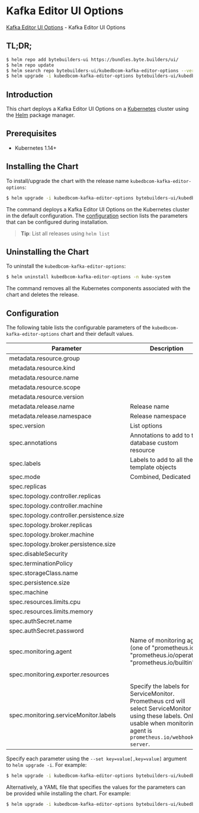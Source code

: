 # Kafka Editor UI Options

[Kafka Editor UI Options](https://byte.builders) - Kafka Editor UI Options

## TL;DR;

```bash
$ helm repo add bytebuilders-ui https://bundles.byte.builders/ui/
$ helm repo update
$ helm search repo bytebuilders-ui/kubedbcom-kafka-editor-options --version=v0.4.18
$ helm upgrade -i kubedbcom-kafka-editor-options bytebuilders-ui/kubedbcom-kafka-editor-options -n kube-system --create-namespace --version=v0.4.18
```

## Introduction

This chart deploys a Kafka Editor UI Options on a [Kubernetes](http://kubernetes.io) cluster using the [Helm](https://helm.sh) package manager.

## Prerequisites

- Kubernetes 1.14+

## Installing the Chart

To install/upgrade the chart with the release name `kubedbcom-kafka-editor-options`:

```bash
$ helm upgrade -i kubedbcom-kafka-editor-options bytebuilders-ui/kubedbcom-kafka-editor-options -n kube-system --create-namespace --version=v0.4.18
```

The command deploys a Kafka Editor UI Options on the Kubernetes cluster in the default configuration. The [configuration](#configuration) section lists the parameters that can be configured during installation.

> **Tip**: List all releases using `helm list`

## Uninstalling the Chart

To uninstall the `kubedbcom-kafka-editor-options`:

```bash
$ helm uninstall kubedbcom-kafka-editor-options -n kube-system
```

The command removes all the Kubernetes components associated with the chart and deletes the release.

## Configuration

The following table lists the configurable parameters of the `kubedbcom-kafka-editor-options` chart and their default values.

|                 Parameter                 |                                                                                Description                                                                                |                          Default                          |
|-------------------------------------------|---------------------------------------------------------------------------------------------------------------------------------------------------------------------------|-----------------------------------------------------------|
| metadata.resource.group                   |                                                                                                                                                                           | <code>kubedb.com</code>                                   |
| metadata.resource.kind                    |                                                                                                                                                                           | <code>Kafka</code>                                        |
| metadata.resource.name                    |                                                                                                                                                                           | <code>kafkas</code>                                       |
| metadata.resource.scope                   |                                                                                                                                                                           | <code>Namespaced</code>                                   |
| metadata.resource.version                 |                                                                                                                                                                           | <code>v1alpha2</code>                                     |
| metadata.release.name                     | Release name                                                                                                                                                              | <code>""</code>                                           |
| metadata.release.namespace                | Release namespace                                                                                                                                                         | <code>""</code>                                           |
| spec.version                              | List options                                                                                                                                                              | <code>3.6.0</code>                                        |
| spec.annotations                          | Annotations to add to the database custom resource                                                                                                                        | <code>{}</code>                                           |
| spec.labels                               | Labels to add to all the template objects                                                                                                                                 | <code>{}</code>                                           |
| spec.mode                                 | Combined, Dedicated                                                                                                                                                       | <code>Combined</code>                                     |
| spec.replicas                             |                                                                                                                                                                           | <code>3</code>                                            |
| spec.topology.controller.replicas         |                                                                                                                                                                           | <code>3</code>                                            |
| spec.topology.controller.machine          |                                                                                                                                                                           | <code>""</code>                                           |
| spec.topology.controller.persistence.size |                                                                                                                                                                           | <code>1Gi</code>                                          |
| spec.topology.broker.replicas             |                                                                                                                                                                           | <code>3</code>                                            |
| spec.topology.broker.machine              |                                                                                                                                                                           | <code>""</code>                                           |
| spec.topology.broker.persistence.size     |                                                                                                                                                                           | <code>1Gi</code>                                          |
| spec.disableSecurity                      |                                                                                                                                                                           | <code>false</code>                                        |
| spec.terminationPolicy                    |                                                                                                                                                                           | <code>WipeOut</code>                                      |
| spec.storageClass.name                    |                                                                                                                                                                           | <code>standard</code>                                     |
| spec.persistence.size                     |                                                                                                                                                                           | <code>1Gi</code>                                          |
| spec.machine                              |                                                                                                                                                                           | <code>""</code>                                           |
| spec.resources.limits.cpu                 |                                                                                                                                                                           | <code>500m</code>                                         |
| spec.resources.limits.memory              |                                                                                                                                                                           | <code>1Gi</code>                                          |
| spec.authSecret.name                      |                                                                                                                                                                           | <code>""</code>                                           |
| spec.authSecret.password                  |                                                                                                                                                                           | <code>""</code>                                           |
| spec.monitoring.agent                     | Name of monitoring agent (one of "prometheus.io", "prometheus.io/operator", "prometheus.io/builtin")                                                                      | <code>prometheus.io/operator</code>                       |
| spec.monitoring.exporter.resources        |                                                                                                                                                                           | <code>{"requests":{"cpu":"100m","memory":"128Mi"}}</code> |
| spec.monitoring.serviceMonitor.labels     | Specify the labels for ServiceMonitor. Prometheus crd will select ServiceMonitor using these labels. Only usable when monitoring agent is `prometheus.io/webhook server`. | <code>{}</code>                                           |


Specify each parameter using the `--set key=value[,key=value]` argument to `helm upgrade -i`. For example:

```bash
$ helm upgrade -i kubedbcom-kafka-editor-options bytebuilders-ui/kubedbcom-kafka-editor-options -n kube-system --create-namespace --version=v0.4.18 --set metadata.resource.group=kubedb.com
```

Alternatively, a YAML file that specifies the values for the parameters can be provided while
installing the chart. For example:

```bash
$ helm upgrade -i kubedbcom-kafka-editor-options bytebuilders-ui/kubedbcom-kafka-editor-options -n kube-system --create-namespace --version=v0.4.18 --values values.yaml
```
